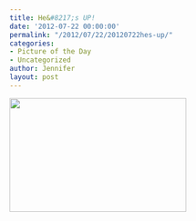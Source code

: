 ```yaml
---
title: He&#8217;s UP!
date: '2012-07-22 00:00:00'
permalink: "/2012/07/22/20120722hes-up/"
categories:
- Picture of the Day
- Uncategorized
author: Jennifer
layout: post
---
```


<a rel="attachment wp-att-1647" href="http://static.squarespace.com/static/50db6bb3e4b015296cd43789/50dfa5b1e4b0dc6320e0b5ea/50dfa5f0e4b0dc6320e0bd55/1356834288420/?format=original"><img title="IMG_1579" height="200" alt="" width="310" class="alignnone size-thumbnail wp-image-1647" src="http://static.squarespace.com/static/50db6bb3e4b015296cd43789/50dfa5b1e4b0dc6320e0b5ea/50dfa5b3e4b0dc6320e0b912/1342999082000/?format=original" /></a>
